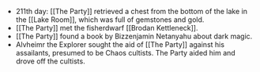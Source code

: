- 211th day: [[The Party]] retrieved a chest from the bottom of the lake in the [[Lake Room]], which was full of gemstones and gold.
- [[The Party]] met the fisherdwarf [[Brodan Kettleneck]].
- [[The Party]] found a book by Bizzenjamin Netanyahu about dark magic.
- Alvheimr the Explorer sought the aid of [[The Party]] against his assailants, presumed to be Chaos cultists.  The Party aided him and drove off the cultists.